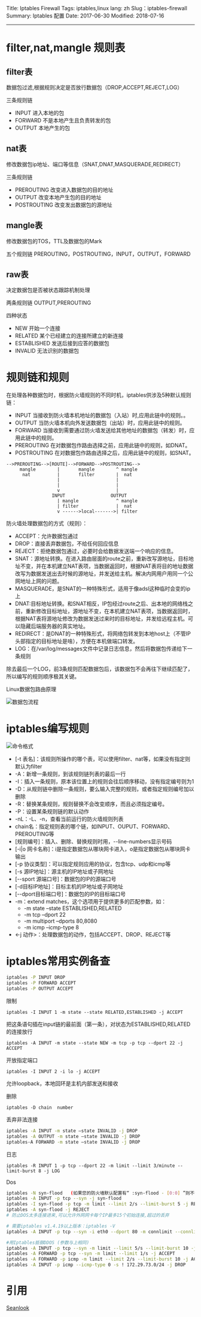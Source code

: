 Title: Iptables Firewall
Tags: iptables,linux
lang: zh
Slug：iptables-firewall
Summary: Iptables 配置
Date: 2017-06-30
Modified: 2018-07-16


-----------------------------

# filter,nat,mangle 规则表

## filter表

数据包过滤,根据规则决定是否放行数据包（DROP,ACCEPT,REJECT,LOG）

三条规则链

- INPUT 进入本地的包
- FORWARD 不是本地产生且负责转发的包
- OUTPUT 本地产生的包

## nat表

修改数据包ip地址、端口等信息（SNAT,DNAT,MASQUERADE,REDIRECT）

三条规则链

- PREROUTING 改变进入数据包的目的地址
- OUTPUT 改变本地产生包的目的地址
- POSTROUTING 改变发出数据包的源地址

## mangle表

修改数据包的TOS，TTL及数据包的Mark

五个规则链 PREROUTING，POSTROUTING，INPUT，OUTPUT，FORWARD

## raw表

决定数据包是否被状态跟踪机制处理

两条规则链 OUTPUT,PREROUTING

四种状态

- NEW 开始一个连接
- RELATED 某个已经建立的连接所建立的新连接
- ESTABLISHED 发送后接到应答的数据包
- INVALID 无法识别的数据包

# 规则链和规则

在处理各种数据包时，根据防火墙规则的不同时机，iptables供涉及5种默认规则链：

- INPUT 当接收到防火墙本机地址的数据包（入站）时,应用此链中的规则。。
- OUTPUT 当防火墙本机向外发送数据包（出站）时，应用此链中的规则。
- FORWARD 当接收到需要通过防火墙发送给其他地址的数据包（转发）时，应用此链中的规则。
- PREROUTING 在对数据包作路由选择之前，应用此链中的规则，如DNAT。
- POSTROUTING 在对数据包作路由选择之后，应用此链中的规则，如SNAT。


```
-->PREROUTING-->[ROUTE]-->FORWARD-->POSTROUTING-->
     mangle        |       mangle        ^ mangle
      nat          |       filter        |  nat
                   |                     |
                   |                     |
                   v                     |
                 INPUT                 OUTPUT
                   | mangle              ^ mangle
                   | filter              |  nat
                   v ------>local------->| filter
```

防火墙处理数据包的方式（规则）：

- ACCEPT：允许数据包通过
- DROP：直接丢弃数据包，不给任何回应信息
- REJECT：拒绝数据包通过，必要时会给数据发送端一个响应的信息。
- SNAT：源地址转换。在进入路由层面的route之前，重新改写源地址，目标地址不变，并在本机建立NAT表项，当数据返回时，根据NAT表将目的地址数据改写为数据发送出去时候的源地址，并发送给主机。解决内网用户用同一个公网地址上网的问题。
- MASQUERADE，是SNAT的一种特殊形式，适用于像adsl这种临时会变的ip上
- DNAT:目标地址转换。和SNAT相反，IP包经过route之后、出本地的网络栈之前，重新修改目标地址，源地址不变，在本机建立NAT表项，当数据返回时，根据NAT表将源地址修改为数据发送过来时的目标地址，并发给远程主机。可以隐藏后端服务器的真实地址。
- REDIRECT：是DNAT的一种特殊形式，将网络包转发到本地host上（不管IP头部指定的目标地址是啥），方便在本机做端口转发。
- LOG：在/var/log/messages文件中记录日志信息，然后将数据包传递给下一条规则

除去最后一个LOG，前3条规则匹配数据包后，该数据包不会再往下继续匹配了，所以编写的规则顺序极其关键。

Linux数据包路由原理

![数据包流程](/images/2017-packetflow.jpg)

# iptables编写规则
![命令格式](/images/2017-iptables.png)

- [-t 表名]：该规则所操作的哪个表，可以使用filter、nat等，如果没有指定则默认为filter
- -A：新增一条规则，到该规则链列表的最后一行
- -I：插入一条规则，原本该位置上的规则会往后顺序移动，没有指定编号则为1
- -D：从规则链中删除一条规则，要么输入完整的规则，或者指定规则编号加以删除
- -R：替换某条规则，规则替换不会改变顺序，而且必须指定编号。
- -P：设置某条规则链的默认动作
- -nL：-L、-n，查看当前运行的防火墙规则列表
- chain名：指定规则表的哪个链，如INPUT、OUPUT、FORWARD、PREROUTING等
- [规则编号]：插入、删除、替换规则时用，--line-numbers显示号码
- [-i|o 网卡名称]：i是指定数据包从哪块网卡进入，o是指定数据包从哪块网卡输出
- [-p 协议类型]：可以指定规则应用的协议，包含tcp、udp和icmp等
- [-s 源IP地址]：源主机的IP地址或子网地址
- [--sport 源端口号]：数据包的IP的源端口号
- [-d目标IP地址]：目标主机的IP地址或子网地址
- [--dport目标端口号]：数据包的IP的目标端口号
- -m：extend matches，这个选项用于提供更多的匹配参数，如：
  - -m state –state ESTABLISHED,RELATED
  - -m tcp –dport 22
  - -m multiport –dports 80,8080
  - -m icmp –icmp-type 8
- <-j 动作>：处理数据包的动作，包括ACCEPT、DROP、REJECT等

# iptables常用实例备查

```bash
iptables -P INPUT DROP
iptables -P FORWARD ACCEPT
iptables -P OUTPUT ACCEPT
```

限制

`iptables -I INPUT 1 -m state --state RELATED,ESTABLISHED -j ACCEPT`

把这条语句插在input链的最前面（第一条），对状态为ESTABLISHED,RELATED的连接放行

`iptables -A INPUT -m state --state NEW -m tcp -p tcp --dport 22 -j ACCEPT`

开放指定端口

`iptables -I INPUT 2 -i lo -j ACCEPT`

允许loopback，本地回环是主机内部发送和接收

删除

`iptables -D chain  number`

丢弃非法连接

```bash
iptables -A INPUT -m state –state INVALID -j DROP
iptables -A OUTPUT -m state –state INVALID -j DROP
iptables-A FORWARD -m state –state INVALID -j DROP
```

日志

`iptables -R INPUT 1 -p tcp --dport 22 -m limit --limit 3/minute --limit-burst 8 -j LOG`

Dos

```bash
iptables -N syn-flood   (如果您的防火墙默认配置有“ :syn-flood - [0:0] ”则不许要该项，因为重复了)
iptables -A INPUT -p tcp --syn -j syn-flood
iptables -I syn-flood -p tcp -m limit --limit 2/s --limit-burst 5 -j RETURN
iptables -A syn-flood -j REJECT
# 防止DOS太多连接进来,可以允许外网网卡每个IP最多15个初始连接,超过的丢弃

# 需要iptables v1.4.19以上版本：iptables -V
iptables -A INPUT -p tcp --syn -i eth0 --dport 80 -m connlimit --connlimit-above 20 --connlimit-mask 24 -j DROP

#用Iptables抵御DDOS (参数与上相同)
iptables -A INPUT -p tcp --syn -m limit --limit 5/s --limit-burst 10 -j ACCEPT
iptables -A FORWARD -p tcp --syn -m limit --limit 1/s -j ACCEPT
iptables -A FORWARD -p icmp -m limit --limit 2/s --limit-burst 10 -j ACCEPT
iptables -A INPUT -p icmp --icmp-type 0 -s ! 172.29.73.0/24 -j DROP
```

# 引用

[Seanlook](http://seanlook.com/2014/02/23/iptables-understand/)
